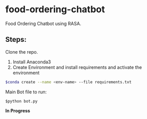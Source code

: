 # food-ordering-chatbot

Food Ordering Chatbot using RASA.

## Steps:

Clone the repo.

1. Install Anaconda3
2. Create Environment and install requirements and activate the environment
```bash
$conda create --name <env-name> --file requirements.txt
```

Main Bot file to run:
```
$python bot.py
```

**In Progress**
